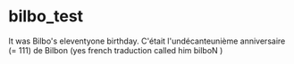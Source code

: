 # bilbo_test

It was Bilbo's eleventyone birthday.
C'était l'undécanteunième anniversaire (= 111) de Bilbon (yes french traduction called him bilboN )

